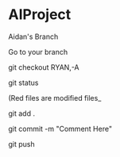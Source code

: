 # AIProject

Aidan's Branch


Go to your branch

git checkout RYAN,-A

git status

(Red files are modified files_

git add .

git commit -m "Comment Here"

git push


